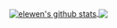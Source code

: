 <a href="https://github.com/elewen">
  <img align="center" src="https://github-readme-stats.vercel.app/api?username=elewen&show_icons=true&theme=onedark&hide_title=true" alt="elewen's github stats" />
</a>
<a href="https://github.com/elewen">
  <img align="center" src="https://github-readme-stats.vercel.app/api/top-langs/?username=elewen&layout=compact&show_icons=true&theme=onedark" />
</a>
